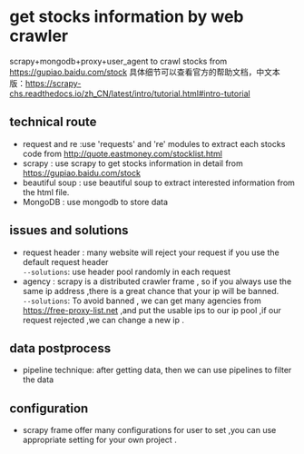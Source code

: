 # get stocks information by web crawler
scrapy+mongodb+proxy+user_agent to crawl stocks from https://gupiao.baidu.com/stock
具体细节可以查看官方的帮助文档，中文本版：https://scrapy-chs.readthedocs.io/zh_CN/latest/intro/tutorial.html#intro-tutorial
## technical route
* request and re :use 'requests' and 're' modules to extract each stocks code  from http://quote.eastmoney.com/stocklist.html
* scrapy : use scrapy to get stocks information in detail from https://gupiao.baidu.com/stock
* beautiful soup : use beautiful soup to extract interested information from the html file.
* MongoDB : use mongodb to store data
## issues and solutions
* request header : many website will reject your request if you use the default request header<br>
`--solutions`: use header pool randomly in each request<br>
* agency : scrapy is a distributed crawler frame , so if you always use the same ip address ,there is a great chance that your ip will be banned.<br>
`--solutions`: To avoid banned , we can get many agencies from https://free-proxy-list.net ,and put the usable ips to our ip pool ,if our request rejected ,we can change a new ip .
## data postprocess
* pipeline technique: after getting data, then we can use pipelines to filter the data 
## configuration
* scrapy frame offer many configurations for user to set ,you can use appropriate setting for your own project .
